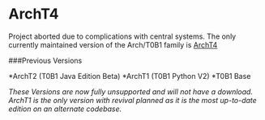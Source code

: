 ArchT4
==========

Project aborted due to complications with central systems. The only currently maintained version of the Arch/T0B1 family is [ArchT4](https://github.com/CloudGamer360/ArchT4-Discord-Bot-Base)

###Previous Versions

*ArchT2 (T0B1 Java Edition Beta)
*ArchT1 (T0B1 Python V2)
*T0B1 Base

_These Versions are now fully unsupported and will not have a download. ArchT1 is the only version with revival planned as it is the most up-to-date edition on an alternate codebase._
